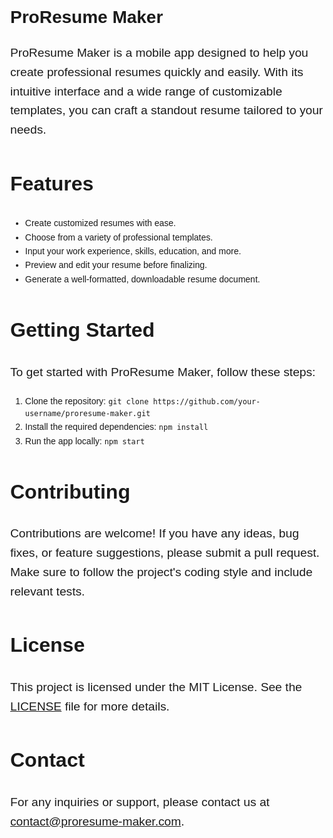 <!DOCTYPE html>
<html lang="en">
<head>
  <meta charset="UTF-8">
  <meta name="viewport" content="width=device-width, initial-scale=1.0">
  <title>ProResume Maker</title>
  <style>
    body {
      font-family: Arial, sans-serif;
      line-height: 1.6;
      margin: 2rem;
    }

    h1 {
      font-size: 2.5rem;
    }

    h2 {
      font-size: 2rem;
    }

    h3 {
      font-size: 1.8rem;
    }

    p {
      font-size: 1.2rem;
    }
  </style>
</head>
<body>
  <h1>ProResume Maker</h1>
  
  <p>
    ProResume Maker is a mobile app designed to help you create professional resumes quickly and easily. With its intuitive interface and a wide range of customizable templates, you can craft a standout resume tailored to your needs.
  </p>

  <h2>Features</h2>
  
  <ul>
    <li>Create customized resumes with ease.</li>
    <li>Choose from a variety of professional templates.</li>
    <li>Input your work experience, skills, education, and more.</li>
    <li>Preview and edit your resume before finalizing.</li>
    <li>Generate a well-formatted, downloadable resume document.</li>
  </ul>

  <h2>Getting Started</h2>

  <p>
    To get started with ProResume Maker, follow these steps:
  </p>

  <ol>
    <li>Clone the repository: <code>git clone https://github.com/your-username/proresume-maker.git</code></li>
    <li>Install the required dependencies: <code>npm install</code></li>
    <li>Run the app locally: <code>npm start</code></li>
  </ol>

  <h2>Contributing</h2>

  <p>
    Contributions are welcome! If you have any ideas, bug fixes, or feature suggestions, please submit a pull request. Make sure to follow the project's coding style and include relevant tests.
  </p>

  <h2>License</h2>

  <p>
    This project is licensed under the MIT License. See the <a href="LICENSE">LICENSE</a> file for more details.
  </p>

  <h2>Contact</h2>

  <p>
    For any inquiries or support, please contact us at <a href="mailto:contact@proresume-maker.com">contact@proresume-maker.com</a>.
  </p>
</body>
</html>
